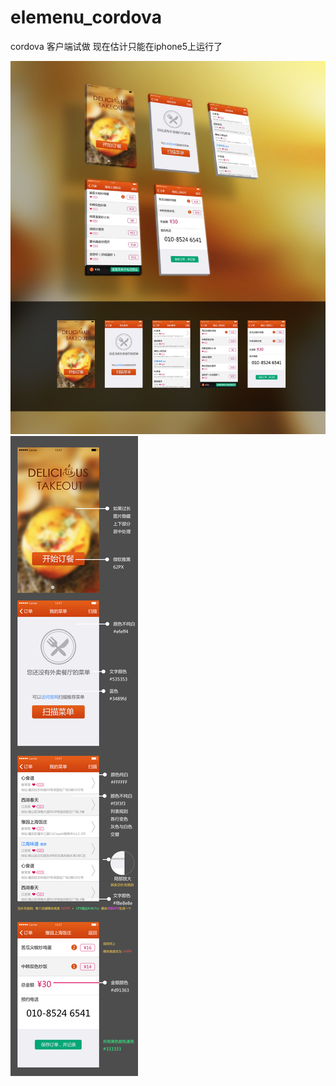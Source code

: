 # elemenu_cordova

cordova 客户端试做 现在估计只能在iphone5上运行了

![](https://github.com/Linghui/elemenu_cordova/blob/master/demo.jpg)
![](https://github.com/Linghui/elemenu_cordova/blob/master/%E8%A7%84%E5%88%99.png)

